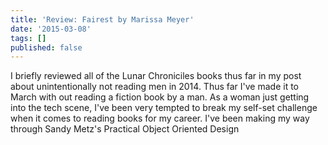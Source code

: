 ```yaml
---
title: 'Review: Fairest by Marissa Meyer'
date: '2015-03-08'
tags: []
published: false
---
```


<p style="text-align: left;">I briefly reviewed all of the Lunar Chroniciles books thus far in my post about unintentionally not reading men in 2014. Thus far I've made it to March with out reading a fiction book by a man. As a woman just getting into the tech scene, I've been very tempted to break my self-set challenge when it comes to reading books for my career. I've been making my way through Sandy Metz's Practical Object Oriented Design</p>
